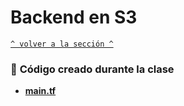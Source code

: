 # Backend en S3 

[`^ volver a la sección ^`](../)

### :page_facing_up: **Código creado durante la clase**
- [**main.tf**](./main.tf)

